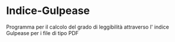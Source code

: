 # Indice-Gulpease
Programma per il calcolo del grado di leggibilità attraverso l' indice Gulpease per i file di tipo PDF
